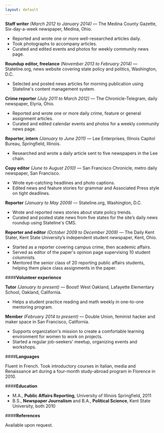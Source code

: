 ```yaml
---
layout: default
---
```


**Staff writer** *(March 2012 to January 2014)* — The Medina County Gazette, Six-day-a-week newspaper, Medina, Ohio. 
- Reported and wrote one or more well-researched articles daily.
- Took photographs to accompany articles.
- Curated and edited events and photos for weekly community news page.

**Roundup editor, freelance** *(November 2013 to February 2014)* — Stateline.org, news website covering state policy and politics, Washington, D.C.
- Selected and posted news articles for morning publication using Stateline's content management system.

**Crime reporter** *(July 2011 to March 2012)* — The Chronicle-Telegram, daily newspaper, Elyria, Ohio.
- Reported and wrote one or more daily crime, feature or general assignment articles.
- Curated and edited calendar events and photos for a weekly community news page.

**Reporter, intern** *(January to June 2011)* — Lee Enterprises, Illinois Capitol Bureau, Springfield, Illinois.
- Researched and wrote a daily article sent to five newspapers in the Lee chain.

**Copy editor** *(June to August 2010)* — San Francisco Chronicle, metro daily newspaper, San Francisco.
- Wrote eye-catching headlines and photo captions.
- Edited news and feature stories for grammar and Associated Press style on tight deadlines.

**Reporter** *(January to May 2009)* — Stateline.org, Washington, D.C. 
- Wrote and reported news stories about state policy trends.
- Curated and posted state news from five states for the site’s daily news roundup using Stateline's CMS.

**Reporter and editor** *(October 2009 to December 2009)* —  The Daily Kent Stater, Kent State University’s independent student newspaper, Kent, Ohio.
- Started as a reporter covering campus crime, then academic affairs. 
- Served as editor of the paper's opinion page supervising 10 student columnists.
- Mentored the senior class of 20 reporting public affairs students, helping them place class assignments in the paper.

####**Volunteer experience**

**Tutor** *(January to present)* — Boost! West Oakland, Lafayette Elementary School, Oakland, California.
- Helps a student practice reading and math weekly in one-to-one mentoring program.

**Member** *(February 2014 to present)* — Double Union, feminist hacker and maker space in San Francisco, California.
- Supports organization's mission to create a comfortable learning environment for women to work on projects.
- Started a regular job-seekers' meetup, organizing events and workshops.

####**Languages**

Fluent in French. Took introductory courses in Italian, media and Renaissance art during a four-month study-abroad program in Florence in 2010.

####**Education**

- M.A., **Public Affairs Reporting**, University of Illinois Springfield, 2011
- B.S., **Newspaper Journalism** and B.A., **Political Science**, Kent State University, both 2010 

####**References**

Available upon request.